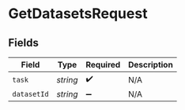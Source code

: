 # GetDatasetsRequest


## Fields

| Field              | Type               | Required           | Description        |
| ------------------ | ------------------ | ------------------ | ------------------ |
| `task`             | *string*           | :heavy_check_mark: | N/A                |
| `datasetId`        | *string*           | :heavy_minus_sign: | N/A                |